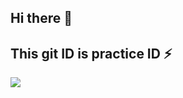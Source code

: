 ## Hi there 👋

## This git ID is practice ID ⚡

<img src="https://img.shields.io/badge/ollama-RGB#000000?style=for-the-badge&logo=ollama&logoColor=white">

<!--
**purple34875/purple34875** is a ✨ _special_ ✨ repository because its `README.md` (this file) appears on your GitHub profile.

Here are some ideas to get you started:

- 🔭 I’m currently working on ...
- 🌱 I’m currently learning ...
- 👯 I’m looking to collaborate on ...
- 🤔 I’m looking for help with ...
- 💬 Ask me about ...
- 📫 How to reach me: ...
- 😄 Pronouns: ...
- ⚡ Fun fact: ...
-->
